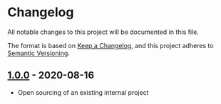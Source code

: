 # Changelog

All notable changes to this project will be documented in this file.

The format is based on [Keep a Changelog](https://keepachangelog.com/en/1.0.0/),
and this project adheres to [Semantic Versioning](https://semver.org/spec/v2.0.0.html).

## [1.0.0] - 2020-08-16

- Open sourcing of an existing internal project

<!-- Markdown link dfn's -->
[unreleased]: https://github.com/klarna-incubator/bec/compare/v1.0.0...HEAD
[1.0.0]: https://github.com/klarna-incubator/bec/releases/tag/1.0.0
